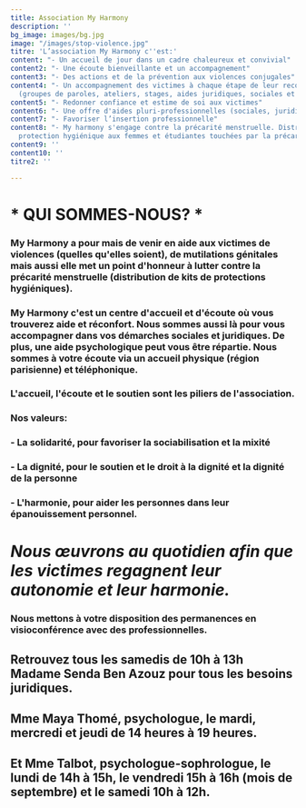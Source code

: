 ```yaml
---
title: Association My Harmony
description: ''
bg_image: images/bg.jpg
image: "/images/stop-violence.jpg"
titre: 'L’association My Harmony c''est:'
content: "- Un accueil de jour dans un cadre chaleureux et convivial"
content2: "- Une écoute bienveillante et un accompagnement"
content3: "- Des actions et de la prévention aux violences conjugales"
content4: "- Un accompagnement des victimes à chaque étape de leur reconstruction
  (groupes de paroles, ateliers, stages, aides juridiques, sociales et psychologique)"
content5: "- Redonner confiance et estime de soi aux victimes"
content6: "- Une offre d'aides pluri-professionnelles (sociales, juridiques, psychologiques)"
content7: "- Favoriser l’insertion professionnelle"
content8: "- My harmony s'engage contre la précarité menstruelle. Distribution de
  protection hygiénique aux femmes et étudiantes touchées par la précarité."
content9: ''
content10: ''
titre2: ''

---
```

# * QUI SOMMES-NOUS? *

### My Harmony a pour mais de venir en aide aux victimes de violences (quelles qu'elles soient), de mutilations génitales mais aussi elle met un point d'honneur à lutter contre la précarité menstruelle (distribution de kits de protections hygiéniques).

### My Harmony c'est un centre d'accueil et d'écoute où vous trouverez aide et réconfort. Nous sommes aussi là pour vous accompagner dans vos démarches sociales et juridiques. De plus, une aide psychologique peut vous être répartie. Nous sommes à votre écoute via un accueil physique (région parisienne) et téléphonique.

### L'accueil, l'écoute et le soutien sont les piliers de l'association.

### Nos valeurs:

### - **La solidarité,** pour favoriser la sociabilisation et la mixité

### - **La dignité,** pour le soutien et le droit à la dignité et la dignité de la personne

### - **L'harmonie,** pour aider les personnes dans leur épanouissement personnel.

# _Nous œuvrons au quotidien afin que les victimes regagnent leur autonomie et leur harmonie._

### **Nous mettons à votre disposition des permanences en visioconférence avec des professionnelles.**

## Retrouvez tous les samedis de 10h à 13h Madame Senda Ben Azouz pour tous les besoins juridiques.

## Mme Maya Thomé, psychologue, le mardi, mercredi et jeudi de 14 heures à 19 heures.

## Et Mme Talbot, psychologue-sophrologue, le lundi de 14h à 15h, le vendredi 15h à 16h (mois de septembre) et le samedi 10h à 12h.